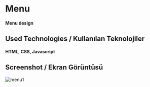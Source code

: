 <div>
<h1>Menu</h1>
<h4>Menu design</h4>
 </div>




<div>
<h2>Used Technologies / Kullanılan Teknolojiler</h2>
<h4>HTML, CSS, Javascript </h4>
 </div>


<h2>Screenshot / Ekran Görüntüsü</h2>


![menu1](https://github.com/RamazanKun/Menu/assets/129733537/aed1b512-9d19-4c33-902f-8ab3fde0870a)

